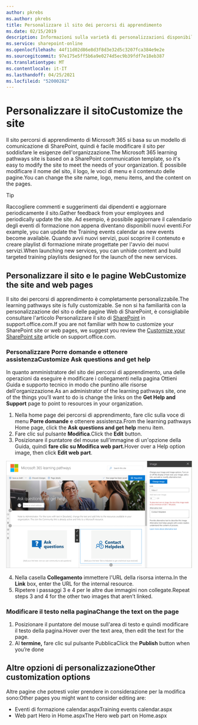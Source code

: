 ```yaml
---
author: pkrebs
ms.author: pkrebs
title: Personalizzare il sito dei percorsi di apprendimento
ms.date: 02/15/2019
description: Informazioni sulla varietà di personalizzazioni disponibili con i percorsi di apprendimento di Microsoft 365
ms.service: sharepoint-online
ms.openlocfilehash: 44f11d02d86e8d3f8d3e32d5c3207fca384e9e2e
ms.sourcegitcommit: 97e175e5ff5b6a9e0274d5ec9b39fdf7e18eb387
ms.translationtype: MT
ms.contentlocale: it-IT
ms.lasthandoff: 04/25/2021
ms.locfileid: "52000282"
---
```

# <a name="customize-the-site"></a><span data-ttu-id="9a6db-103">Personalizzare il sito</span><span class="sxs-lookup"><span data-stu-id="9a6db-103">Customize the site</span></span>

<span data-ttu-id="9a6db-104">Il sito percorsi di apprendimento di Microsoft 365 si basa su un modello di comunicazione di SharePoint, quindi è facile modificare il sito per soddisfare le esigenze dell'organizzazione.</span><span class="sxs-lookup"><span data-stu-id="9a6db-104">The Microsoft 365 learning pathways site is based on a SharePoint communication template, so it's easy to modify the site to meet the needs of your organization.</span></span> <span data-ttu-id="9a6db-105">È possibile modificare il nome del sito, il logo, le voci di menu e il contenuto delle pagine.</span><span class="sxs-lookup"><span data-stu-id="9a6db-105">You can change the site name, logo, menu items, and the content on the pages.</span></span> 

> [!TIP]
> <span data-ttu-id="9a6db-106">Raccogliere commenti e suggerimenti dai dipendenti e aggiornare periodicamente il sito.</span><span class="sxs-lookup"><span data-stu-id="9a6db-106">Gather feedback from your employees and periodically update the site.</span></span> <span data-ttu-id="9a6db-107">Ad esempio, è possibile aggiornare il calendario degli eventi di formazione non appena diventano disponibili nuovi eventi.</span><span class="sxs-lookup"><span data-stu-id="9a6db-107">For example, you can update the Training events calendar as new events become available.</span></span> <span data-ttu-id="9a6db-108">Quando avvii nuovi servizi, puoi scoprire il contenuto e creare playlist di formazione mirate progettate per l'avvio dei nuovi servizi.</span><span class="sxs-lookup"><span data-stu-id="9a6db-108">When launching new services, you can unhide content and build targeted training playlists designed for the launch of the new services.</span></span> 

## <a name="customize-the-site-and-web-pages"></a><span data-ttu-id="9a6db-109">Personalizzare il sito e le pagine Web</span><span class="sxs-lookup"><span data-stu-id="9a6db-109">Customize the site and web pages</span></span>

<span data-ttu-id="9a6db-110">Il sito dei percorsi di apprendimento è completamente personalizzabile.</span><span class="sxs-lookup"><span data-stu-id="9a6db-110">The learning pathways site is fully customizable.</span></span> <span data-ttu-id="9a6db-111">Se non si ha familiarità con la personalizzazione del sito o delle pagine Web di SharePoint, è consigliabile consultare l'articolo Personalizzare il sito di [SharePoint](https://support.office.com/article/customize-your-sharepoint-site-320b43e5-b047-4fda-8381-f61e8ac7f59b) in support.office.com.</span><span class="sxs-lookup"><span data-stu-id="9a6db-111">If you are not familiar with how to customize your SharePoint site or web pages, we suggest you review the [Customize your SharePoint site](https://support.office.com/article/customize-your-sharepoint-site-320b43e5-b047-4fda-8381-f61e8ac7f59b) article on support.office.com.</span></span> 

### <a name="customize-ask-questions-and-get-help"></a><span data-ttu-id="9a6db-112">Personalizzare Porre domande e ottenere assistenza</span><span class="sxs-lookup"><span data-stu-id="9a6db-112">Customize Ask questions and get help</span></span>

<span data-ttu-id="9a6db-113">In quanto amministratore del sito dei percorsi di apprendimento, una delle operazioni da  eseguire è modificare i collegamenti nella pagina Ottieni Guida e supporto tecnico in modo che puntino alle risorse dell'organizzazione.</span><span class="sxs-lookup"><span data-stu-id="9a6db-113">As an administrator of the learning pathways site, one of the things you’ll want to do is change the links on the **Get Help and Support** page to point to resources in your organization.</span></span> 

1.  <span data-ttu-id="9a6db-114">Nella home page dei percorsi di apprendimento, fare clic sulla voce di menu **Porre domande** e ottenere assistenza.</span><span class="sxs-lookup"><span data-stu-id="9a6db-114">From the learning pathways Home page, click the **Ask questions and get help** menu item.</span></span>
2.  <span data-ttu-id="9a6db-115">Fare clic sul pulsante **Modifica**.</span><span class="sxs-lookup"><span data-stu-id="9a6db-115">Click the **Edit** button.</span></span>
3.  <span data-ttu-id="9a6db-116">Posizionare il puntatore del mouse sull'immagine di un'opzione della Guida, quindi **fare clic su Modifica web part.**</span><span class="sxs-lookup"><span data-stu-id="9a6db-116">Hover over a Help option image, then click **Edit web part**.</span></span>

![cg-edithelp.png](media/cg-edithelp.png)

4.  <span data-ttu-id="9a6db-118">Nella casella **Collegamento** immettere l'URL della risorsa interna.</span><span class="sxs-lookup"><span data-stu-id="9a6db-118">In the **Link** box, enter the URL for the internal resource.</span></span> 
5.  <span data-ttu-id="9a6db-119">Ripetere i passaggi 3 e 4 per le altre due immagini non collegate.</span><span class="sxs-lookup"><span data-stu-id="9a6db-119">Repeat steps 3 and 4 for the other two images that aren’t linked.</span></span>

### <a name="change-the-text-on-the-page"></a><span data-ttu-id="9a6db-120">Modificare il testo nella pagina</span><span class="sxs-lookup"><span data-stu-id="9a6db-120">Change the text on the page</span></span>

1. <span data-ttu-id="9a6db-121">Posizionare il puntatore del mouse sull'area di testo e quindi modificare il testo della pagina.</span><span class="sxs-lookup"><span data-stu-id="9a6db-121">Hover over the text area, then edit the text for the page.</span></span> 
2. <span data-ttu-id="9a6db-122">Al **termine,** fare clic sul pulsante Pubblica</span><span class="sxs-lookup"><span data-stu-id="9a6db-122">Click the **Publish** button when you’re done</span></span>

## <a name="other-customization-options"></a><span data-ttu-id="9a6db-123">Altre opzioni di personalizzazione</span><span class="sxs-lookup"><span data-stu-id="9a6db-123">Other customization options</span></span>
<span data-ttu-id="9a6db-124">Altre pagine che potresti voler prendere in considerazione per la modifica sono:</span><span class="sxs-lookup"><span data-stu-id="9a6db-124">Other pages you might want to consider editing are:</span></span>

- <span data-ttu-id="9a6db-125">Eventi di formazione calendar.aspx</span><span class="sxs-lookup"><span data-stu-id="9a6db-125">Training events calendar.aspx</span></span>
- <span data-ttu-id="9a6db-126">Web part Hero in Home.aspx</span><span class="sxs-lookup"><span data-stu-id="9a6db-126">The Hero web part on Home.aspx</span></span>


